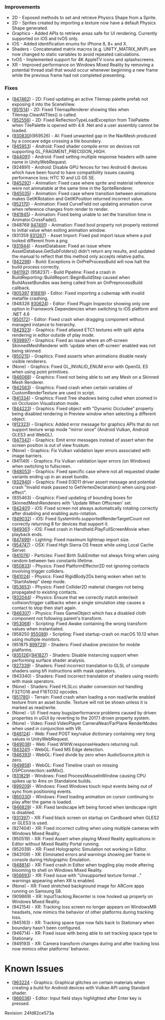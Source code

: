 ### Improvements

*   2D - Exposed methods to set and retrieve Physics Shape from a Sprite.
*   2D - Sprites created by importing a texture now have a default Physics Shape generated.
*   Graphics - Added APIs to retrieve areas safe for UI rendering. Currently supported on iOS and tvOS only.
*   iOS - Added identification enums for iPhone 8, 8+ and X.
*   Shaders - Concatenated matrix macros (e.g. UNITY\_MATRIX\_MVP) are now changed to static variables to avoid repeated calculations.
*   tvOS - Implemented support for 4K AppleTV icons and splashscreens.
*   XR - Improved performance on Windows Mixed Reality by removing a potential thread stall that would occur whenever beginning a new frame while the previous frame had not completed presenting.

### Fixes

*   ([947462](https://issuetracker.unity3d.com/product/unity/issues/guid/947462/)) - 2D: Fixed updating an active Tilemap palette prefab not exposing it into the SceneView.
*   ([951514](https://issuetracker.unity3d.com/product/unity/issues/guid/951514/)) - 2D: Fixed TilemapRenderer showing tiles when Tilemap.ClearAllTiles() is called.
*   ([952556](https://issuetracker.unity3d.com/product/unity/issues/guid/952556/)) - 2D: Fixed ReflectionTypeLoadException from TilePalette when TilePalette is opened with 4.6 .Net and a user assembly cannot be loaded.
*   ([930830](https://issuetracker.unity3d.com/product/unity/issues/guid/930830/))(959526) - AI: Fixed unwanted gap in the NavMesh produced by a concave edge crossing a tile boundary.
*   ([945953](https://issuetracker.unity3d.com/product/unity/issues/guid/945953/)) - Android: Fixed shader compile error on devices not supporting GL\_FRAGMENT\_PRECISION\_HIGH.
*   ([944091](https://issuetracker.unity3d.com/product/unity/issues/guid/944091/)) - Android: Fixed setting multiple response headers with same name in UnityWebRequest.
*   (924891) - Android: Disable GPU fences for two Android 6 devices which have been found to have compatibility issues causing performance loss: HTC 10 and LG G5 SE.
*   ([945292](https://issuetracker.unity3d.com/product/unity/issues/guid/945292/)) - Animation: Fixed case where sprite and material reference were not animatable at the same time in the SpriteRenderer.
*   ([945035](https://issuetracker.unity3d.com/product/unity/issues/guid/945035/)) - Animation: Fixed case where transition between animations makes GetIKRotation and GetIKPosition returned incorrect value.
*   ([952170](https://issuetracker.unity3d.com/product/unity/issues/guid/952170/)) - Animation: Fixed CurveField not updating animation curve when reference changes from render to render.
*   ([941945](https://issuetracker.unity3d.com/product/unity/issues/guid/941945/)) - Animation: Fixed being unable to set the transition time in Animator.CrossFade().
*   (948768 [947491](https://issuetracker.unity3d.com/product/unity/issues/guid/947491/)) - Animation: Fixed bool property not properly restored to initial value when exiting animation window.
*   (931359 [931267](https://issuetracker.unity3d.com/product/unity/issues/guid/931267/)) - Asset Import: Fixed psd import issue where a psd looked different from a png.
*   ([931944](https://issuetracker.unity3d.com/product/unity/issues/guid/931944/)) - AssetDatabase: Fixed an issue where AssetDatabase.GetSubFolders() didn't return any results, and updated the manual to reflect that this method only accepts relative paths.
*   ([942296](https://issuetracker.unity3d.com/product/unity/issues/guid/942296/)) - Build: Exceptions in OnPreProcessBuild will now halt the build process correctly.
*   ([941192](https://issuetracker.unity3d.com/product/unity/issues/guid/920116/)) (958237) - Build Pipeline: Fixed a crash in BuildReporting::BuildReport::BeginBuildStep caused when BuildAssetBundles was being called from an OnPreprocessBuild callback.
*   ([905397](https://issuetracker.unity3d.com/product/unity/issues/guid/905397/) [918819](https://issuetracker.unity3d.com/product/unity/issues/guid/918819/)) - Editor: Fixed importing a cubemap with invalid metafile crashing.
*   (948326 [930624](https://issuetracker.unity3d.com/product/unity/issues/guid/930624/)) - Editor: Fixed Plugin Inspector showing only one option in Framework Dependencies when switching to iOS platform and .NET 4.6
*   ([950172](https://issuetracker.unity3d.com/product/unity/issues/guid/950172/)) - Editor: Fixed crash when dragging component without managed instance to hierarchy.
*   ([942923](https://issuetracker.unity3d.com/product/unity/issues/guid/942923/)) - Graphics: Fixed atlased ETC1 textures with split alpha rendering in editor outside of play mode.
*   ([939897](https://issuetracker.unity3d.com/product/unity/issues/guid/939897/)) - Graphics: Fixed an issue where an off-screen SkinnedMeshRenderer with 'update when off-screen' enabled was not being skinned.
*   ([950215](https://issuetracker.unity3d.com/product/unity/issues/guid/950215/)) - Graphics: Fixed asserts when animations disable newly visible renderers.
*   (None) - Graphics: Fixed GL\_INVALID\_ENUM error with OpenGL ES when using point primitives.
*   ([946068](https://issuetracker.unity3d.com/product/unity/issues/guid/946068/)) - Graphics: Fixed not being able to set any Mesh on a Skinned Mesh Renderer.
*   ([942563](https://issuetracker.unity3d.com/product/unity/issues/guid/942563/)) - Graphics: Fixed crash when certain variables of CustomRenderTexture are used in script.
*   ([941334](https://issuetracker.unity3d.com/product/unity/issues/guid/941334/)) - Graphics: Fixed Tree shadows being culled when zoomed in on Occlusion Visualization mode.
*   ([944223](https://issuetracker.unity3d.com/product/unity/issues/guid/944223/)) - Graphics: Fixed object with "Dynamic Occludee" property being disabled rendering in Preview window when selecting a different object.
*   ([912323](https://issuetracker.unity3d.com/product/unity/issues/guid/912323/)) - Graphics: Added error message for graphics APIs that do not support texture wrap mode "mirror once" (Android Vulkan, Android GLES3 and WebGL).
*   ([947342](https://issuetracker.unity3d.com/product/unity/issues/guid/947342/)) - Graphics: Emit error messages instead of assert when the screen position is out of view frustum.
*   (None) - Graphics: Fix Vulkan validation layer errors associated with image barriers.
*   (941149) - Graphics: Fix Vulkan validation layer errors (on Windows) when switching to fullscreen.
*   ([948053](https://issuetracker.unity3d.com/product/unity/issues/guid/948053/)) - Graphics: Fixed specific case where not all requested shader variants ending up in an asset bundle.
*   ([932940](https://issuetracker.unity3d.com/product/unity/issues/guid/932940/)) - Graphics: Fixed D3D11 driver assert message and potential crash "Invalid mask passed to GetVertexDeclaration() when using post-effect".
*   (935463) - Graphics: Fixed updating of bounding boxes for SkinnedMeshRenderers with 'Update When Offscreen' set.
*   ([942401](https://issuetracker.unity3d.com/product/unity/issues/guid/942401/)) - iOS: Fixed screen not always automatically rotating correctly after disabling and enabling auto-rotation.
*   ([949032](https://issuetracker.unity3d.com/product/unity/issues/guid/949032/)) - iOS: Fixed SystemInfo.supportedRenderTargetCount not correctly returning 8 for devices that support it.
*   ([949361](https://issuetracker.unity3d.com/product/unity/issues/guid/949361/)) - iOS: Fixed crash in Handheld.PlayFullScreenMovie when playback ends.
*   ([847499](https://issuetracker.unity3d.com/product/unity/issues/guid/847499/)) - Lighting: Fixed maximum lightmap import size.
*   ([954747](https://issuetracker.unity3d.com/product/unity/issues/guid/954747/)) - OSX: Fixed High Sierra OS freeze while using Local Cache Server.
*   ([941076](https://issuetracker.unity3d.com/product/unity/issues/guid/941076/)) - Particles: Fixed Birth SubEmitter not always firing when using random between two constants lifetime.
*   ([950833](https://issuetracker.unity3d.com/product/unity/issues/guid/950833/)) - Physics: Fixed PlatformEffector2D not ignoring contacts involving trigger colliders.
*   ([941024](https://issuetracker.unity3d.com/product/unity/issues/guid/941024/)) - Physics: Fixed RigidBody2Ds being woken when set to "StartAsleep" sleep mode.
*   ([953653](https://issuetracker.unity3d.com/product/unity/issues/guid/953653/)) - Physics: Fixed Collider2D material changes not being propagated to existing contacts.
*   ([932044](https://issuetracker.unity3d.com/product/unity/issues/guid/932044/)) - Physics: Ensure that we correctly match enter/exit collision/trigger callbacks when a single simulation step causes a contact to stop then start again.
*   ([946307](https://issuetracker.unity3d.com/product/unity/issues/guid/946307/)) - Physics: Fixes GameObject which has a disabled cloth component not following parent's transform.
*   ([953068](https://issuetracker.unity3d.com/product/unity/issues/guid/953068/)) - Scripting: Fixed Awake containing the wrong transform values when instantiated.
*   (958250 [955089](https://issuetracker.unity3d.com/product/unity/issues/guid/955089/)) - Scripting: Fixed startup-crash on macOS 10.13 when using multiple monitors.
*   (951875 [899729](https://issuetracker.unity3d.com/product/unity/issues/guid/899729/)) - Shaders: Fixed shadow precision for mobile platforms.
*   ([935126](https://issuetracker.unity3d.com/product/unity/issues/guid/935126/))([941827](https://issuetracker.unity3d.com/product/unity/issues/guid/941827/)) - Shaders: Disable instancing support when performing surface shader analysis.
*   ([927339](https://issuetracker.unity3d.com/product/unity/issues/guid/927339/)) - Shaders: Fixed incorrect translation to GLSL of compute shaders using bfi instructions with mask operators.
*   (943340) - Shaders: Fixed incorrect translation of shaders using resinfo with mask operators.
*   (None) - Shaders: Fixed HLSLcc shader conversion not handling F32TO16 and F16TO32 opcodes.
*   ([951780](https://issuetracker.unity3d.com/product/unity/issues/guid/951780/)) - Terrain: Fixed crash when loading a non read/write enabled texture from an asset bundle. Texture will not be shown unless it is marked as read/write.
*   (None) - UI: Fixed many bugs/performance problems caused by driven properties in uGUI by reverting to the 2017.1 driven property system.
*   (None) - Video: Fixed VideoPlayer CameraNear/FarPlane RenderModes when used in conjunction with VR.
*   ([946124](https://issuetracker.unity3d.com/product/unity/issues/guid/946124/)) - Web: Fixed POST key/value dictionary containing very long values in UnityWebRequest.
*   ([949038](https://issuetracker.unity3d.com/product/unity/issues/guid/949038/)) - Web: Fixed WWW.responseHeaders returning null.
*   ([943241](https://issuetracker.unity3d.com/product/unity/issues/guid/943241/)) - WebGL: Fixed MS Edge detection.
*   ([946393](https://issuetracker.unity3d.com/product/unity/issues/guid/946393/)) - WebGL: Fixed divide by zero when AudioSource.pitch is zero.
*   ([949858](https://issuetracker.unity3d.com/product/unity/issues/guid/949858/)) - WebGL: Fixed Timeline crash on missing DSPConnection::setMix().
*   ([931829](https://issuetracker.unity3d.com/product/unity/issues/guid/931829/)) - Windows: Fixed ProcessMouseInWindow causing CPU spikes up to 4ms on Standalone builds.
*   ([899209](https://issuetracker.unity3d.com/product/unity/issues/guid/899209/)) - Windows: Fixed Windows touch input events being out of sync from positioning events.
*   ([860330](https://issuetracker.unity3d.com/product/unity/issues/guid/860330/)) - Windows: Fixed loading animation on cursor continuing to play after the game is loaded.
*   ([946829](https://issuetracker.unity3d.com/product/unity/issues/guid/946829/)) - XR: Fixed landscape left being forced when landscape right is disabled.
*   ([931397](https://issuetracker.unity3d.com/product/unity/issues/guid/931397/)) - XR: Fixed black screen on startup on Cardboard when GLES2 or GLES3 is used.
*   (927404) - XR: Fixed incorrect culling when using multiple cameras with Windows Mixed Reality.
*   (950519) - XR: Fixed Assert when playing Mixed Reality applications in Editor without Mixed Reality Portal running.
*   (952039) - XR: Fixed Holographic Simulation not working in Editor.
*   (943109) - XR: Eliminated errors and warnings showing per frame in console during Holographic Emulation.
*   ([948814](https://issuetracker.unity3d.com/product/unity/issues/guid/948814/)) - XR: Fixed crash in Editor when toggling play mode aftering blooming to shell on Windows Mixed Reality.
*   ([956693](https://issuetracker.unity3d.com/product/unity/issues/guid/956693/)) - XR: Fixed issue with "Unsupported texture format .." warnings appearing when XR is enabled.
*   (None) - XR: Fixed stretched background image for ARCore apps running on Samsung S8.
*   (909869) - XR: InputTracking.Recenter is now hooked up properly on Windows Mixed Reality.
*   (942154) - XR: Tracking loss screen no longer appears on WindowsMR headsets, now mimics the behavior of other platforms during tracking loss.
*   (945163) - XR: Tracking space type now falls back to Stationary when boundary hasn't been configured.
*   (946714) - XR: Fixed issue with being able to set tracking space type to Stationary.
*   (949193) - XR: Camera transform changes during and after tracking loss now mimics other platforms' behavior.

Known Issues
============

*   ([963224](https://issuetracker.unity3d.com/product/unity/issues/guid/963224/) - Graphics: Graphical glitches on certain materials when creating a build for Android devices with Vulkan API using Standard shader.
*   ([966036](https://issuetracker.unity3d.com/product/unity/issues/guid/966036/)) - Editor: Input field stays highlighted after Enter key is pressed.

Revision: 24fd82ce573a